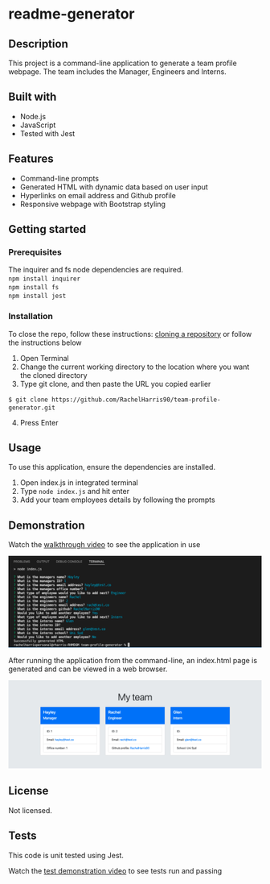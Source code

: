 # readme-generator

## Description
This project is a command-line application to generate a team profile webpage. The team includes the Manager, Engineers and Interns.

## Built with
* Node.js
* JavaScript
* Tested with Jest

## Features
* Command-line prompts
* Generated HTML with dynamic data based on user input
* Hyperlinks on email address and Github profile
* Responsive webpage with Bootstrap styling

## Getting started
### Prerequisites
The inquirer and fs node dependencies are required.  
`npm install inquirer`  
`npm install fs`  
`npm install jest`  

### Installation
To close the repo, follow these instructions:
[cloning a repository](https://docs.github.com/en/repositories/creating-and-managing-repositories/cloning-a-repository) or follow the instructions below

1. Open Terminal
2. Change the current working directory to the location where you want the cloned directory
3. Type git clone, and then paste the URL you copied earlier
```
$ git clone https://github.com/RachelHarris90/team-profile-generator.git
```
4. Press Enter

## Usage
To use this application, ensure the dependencies are installed.

1. Open index.js in integrated terminal
2. Type `node index.js` and hit enter
3. Add your team employees details by following the prompts

## Demonstration
Watch the [walkthrough video](https://drive.google.com/file/d/1cRquQ4eXVRrCe-kG9mB6zeDFszw0cKIj/view) to see the application in use 

![Example of command-line](/assets/command-line-example.png)

After running the application from the command-line, an index.html page is generated and can be viewed in a web browser.

![Example of webpage](/assets/webpage-example.png)


## License
Not licensed.

## Tests
This code is unit tested using Jest.

Watch the [test demonstration video](https://drive.google.com/file/d/12ZCdzT6RU65C4TGzQZ_9V03gju3mS7zl/view) to see tests run and passing